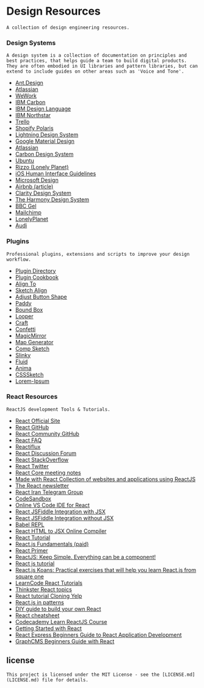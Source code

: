 # Design Resources

``
A collection of design engineering resources.
``


### Design Systems

``
A design system is a collection of documentation on principles and best practices, that helps guide a team to build digital products. They are often embodied in UI libraries and pattern libraries, but can extend to include guides on other areas such as 'Voice and Tone'.
``

* [Ant.Design](https://ant.design)<br>
* [Atlassian](https://atlassian.design)<br>
* [WeWork](http://plasma.guide)<br>
* [IBM Carbon](http://carbondesignsystem.com/)<br>
* [IBM Design Language](https://www.ibm.com/design/language/)<br>	
* [IBM Northstar](https://www.ibm.com/standards/web/)<br>
* [Trello](https://design.trello.com/)<br>
* [Shopify Polaris](https://polaris.shopify.com/)<br>
* [Lightning Design System](https://www.lightningdesignsystem.com/)<br>
* [Google Material Design](https://material.io/)<br>
* [Atlassian](https://design.atlassian.com/)<br>
* [Carbon Design System](http://carbondesignsystem.com/)<br>
* [Ubuntu](https://design.ubuntu.com/)<br>
* [Rizzo (Lonely Planet)](https://rizzo.lonelyplanet.com/)<br>
* [iOS Human Interface Guidelines](https://developer.apple.com/ios/human-interface-guidelines/)<br>
* [Microsoft Design](https://www.microsoft.com/en-us/design)<br>
* [Airbnb (article)](http://airbnb.design/building-a-visual-language/)<br>
* [Clarity Design System](https://vmware.github.io/clarity/)<br>
* [The Harmony Design System](http://harmony.intuit.com/)<br>
* [BBC Gel ](http://www.bbc.co.uk/gel)<br>
* [Mailchimp](https://ux.mailchimp.com/)<br>
* [LonelyPlanet](http://rizzo.lonelyplanet.com/styleguide/design-elements/colours)<br>
* [Audi](http://audi.com/ci)<br>

### Plugins

``
Professional plugins, extensions and scripts to improve your design workflow.
``

* [Plugin Directory](https://github.com/sketchplugins/plugin-directory)<br>
* [Plugin Cookbook](https://github.com/turbobabr/Sketch-Plugins-Cookbook)<br>
* [Align To](https://github.com/lucienlee/alignto)<br>
* [Sketch Align](https://github.com/richardgazdik/sketch-align)<br>
* [Adjust Button Shape](https://github.com/psilfver/sketch-adjust-button-shape)<br>
* [Paddy](https://github.com/DWilliames/paddy-sketch-plugin)<br>
* [Bound Box](https://github.com/lewishowles/sketch-bound-with-box)<br>
* [Looper](http://sureskumar.com/looper)<br>
* [Craft](https://www.invisionapp.com/craft)<br>
* [Confetti](http://www.sketchconfetti.com)<br>
* [MagicMirror](https://github.com/MagicSketch/MagicMirror)<br>
* [Map Generator](https://github.com/eddiesigner/sketch-map-generator)<br>
* [Comp Sketch](https://evilmartians.com/chronicles/compo-sketch)<br>
* [Slinky](https://finchalyzer.github.io/slinky/)<br>
* [Fluid](https://github.com/matt-curtis/Fluid-for-Sketch)<br>
* [Anima](https://animaapp.github.io)<br>
* [CSSSketch](https://github.com/JohnCoates/CSSketch)<br>
* [Lorem-Ipsum](https://github.com/brandonbeecroft/Lorem-Ipsum-Plugin-for-Sketch)

### React Resources

``
ReactJS development Tools & Tutorials.
``

* [React Official Site](http://facebook.github.io/react/)
* [React GitHub](https://github.com/facebook/react)
* [React Community GitHub](https://github.com/reactjs)
* [React FAQ](https://reactfaq.site/)
* [Reactiflux](http://www.reactiflux.com/)
* [React Discussion Forum](https://discuss.reactjs.org/)
* [React StackOverflow](http://stackoverflow.com/questions/tagged/reactjs)
* [React Twitter](https://twitter.com/reactjs)
* [React Core meeting notes](https://github.com/reactjs/core-notes)
* [Made with React Collection of websites and applications using ReactJS](http://madewithreact.com/)
* [The React newsletter](http://theproblemsolver.nl/TheReactNewsletter/Subscribe)
* [React Iran Telegram Group](https://telegram.me/joinchat/D8jLp0D27irx4rjq2j88xw)
* [CodeSandbox](https://codesandbox.io)
* [Online VS Code IDE for React](https://stackblitz.com)
* [React JSFiddle Integration with JSX](https://jsfiddle.net/reactjs/69z2wepo/)
* [React JSFiddle Integration without JSX](https://jsfiddle.net/reactjs/5vjqabv3/)
* [Babel REPL](https://babeljs.io/repl/)
* [React HTML to JSX Online Compiler](https://facebook.github.io/react/html-jsx.html)
* [React Tutorial](https://facebook.github.io/react/docs/tutorial.html)
* [React.js Fundamentals (paid)](https://tylermcginnis.com/courses/react-fundamentals)
* [React Primer](https://github.com/mikechau/react-primer-draft)
* [ReactJS: Keep Simple. Everything can be a component!](https://speakerdeck.com/pedronauck/reactjs-keep-simple-everything-can-be-a-component)
* [React js tutorial](https://hackr.io/tutorials/learn-react)
* [React.js Koans: Practical exercises that will help you learn React.js from square one](https://github.com/arkency/reactjs_koans)
* [LearnCode React Tutorials](https://www.youtube.com/watch?v=MhkGQAoc7bc&list=PLoYCgNOIyGABj2GQSlDRjgvXtqfDxKm5b)
* [Thinkster React topics](https://thinkster.io/topics/react)
* [React tutorial Cloning Yelp](https://www.fullstackreact.com/articles/react-tutorial-cloning-yelp/)
* [React.js in patterns](http://krasimirtsonev.com/blog/article/react-js-in-design-patterns)
* [DIY guide to build your own React](https://engineering.hexacta.com/didact-learning-how-react-works-by-building-it-from-scratch-51007984e5c5)
* [React cheatsheet](https://devhints.io/react)
* [Codecademy Learn ReactJS Course](https://www.codecademy.com/pt/learn/react-101)
* [Getting Started with React](https://sabe.io/tutorials/getting-started-with-react)
* [React Express Beginners Guide to React Application Development](http://www.react.express/)
* [GraphCMS Beginners Guide with React](https://graphcms.com/docs/getting-started/beginners_guide_with_react/)

## license

``This project is licensed under the MIT License - see the [LICENSE.md](LICENSE.md) file for details.``
